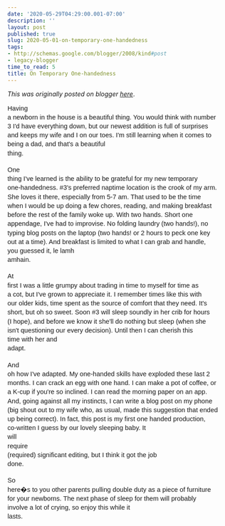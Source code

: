 ```yaml
---
date: '2020-05-29T04:29:00.001-07:00'
description: ''
layout: post
published: true
slug: 2020-05-01-on-temporary-one-handedness
tags:
- http://schemas.google.com/blogger/2008/kind#post
- legacy-blogger
time_to_read: 5
title: On Temporary One-handedness
---
```


*This was originally posted on blogger [here](https://thedadphd.blogspot.com/2020/05/on-temporary-one-handedness.html)*.

<span id="docs-internal-guid-5f0fcef7-7fff-e4b5-0373-46c4628a0af0"><p dir="ltr" style="line-height: 1.38; margin-bottom: 0pt; margin-top: 0pt;"><span style="font-family: Arial; font-size: 11pt; vertical-align: baseline; white-space: pre-wrap;">Having a newborn in the house is a beautiful thing. You would think with number 3 I'd have everything down, but our newest addition is full of surprises and keeps my wife and I on our toes. I'm still learning when it comes to being a dad, and that's a beautiful thing.</span></p><br /><p dir="ltr" style="line-height: 1.38; margin-bottom: 0pt; margin-top: 0pt;"><span style="font-family: Arial; font-size: 11pt; vertical-align: baseline; white-space: pre-wrap;">One thing I've learned is the ability to be grateful for my new temporary one-handedness. #3's preferred naptime location is the crook of my arm. She loves it there, especially from 5-7 am. That used to be the time when I would be up doing a few chores, reading, and making breakfast before the rest of the family woke up. With two hands. Short one appendage, I've had to improvise. No folding laundry (two hands!), no typing blog posts on the laptop (two hands! or 2 hours to peck one key out at a time). And breakfast is limited to what I can grab and handle, you guessed it, le lamh amhain.&nbsp;&nbsp;</span></p><br /><p dir="ltr" style="line-height: 1.38; margin-bottom: 0pt; margin-top: 0pt;"><span style="font-family: Arial; font-size: 11pt; vertical-align: baseline; white-space: pre-wrap;">At first I was a little grumpy about trading in time to myself for time as a cot, but I've grown to appreciate it. I remember times like this with our older kids, time spent as the source of comfort that they need. It's short, but oh so sweet. Soon #3 will sleep soundly in her crib for hours (I hope), and before we know it she'll do nothing but sleep (when she isn't questioning our every decision). Until then I can cherish this time with her and adapt.</span></p><br /><p dir="ltr" style="line-height: 1.38; margin-bottom: 0pt; margin-top: 0pt;"><span style="font-family: Arial; font-size: 11pt; vertical-align: baseline; white-space: pre-wrap;">And oh how I've adapted. My one-handed skills have exploded these last 2 months. I can crack an egg with one hand. I can make a pot of coffee, or a K-cup if you're so inclined. I can read the morning paper on an app. And, going against all my instincts, I can write a blog post on my phone (big shout out to my wife who, as usual, made this suggestion that ended up being correct). In fact, this post is my first one handed production, co-written I guess by our lovely sleeping baby. It </span><span style="font-family: Arial; font-size: 11pt; vertical-align: baseline; white-space: pre-wrap;">will require</span><span style="font-family: Arial; font-size: 11pt; vertical-align: baseline; white-space: pre-wrap;"> (required) significant editing, but I think it got the job done.&nbsp;</span></p><br /><p dir="ltr" style="line-height: 1.38; margin-bottom: 0pt; margin-top: 0pt;"><span style="font-family: Arial; font-size: 11pt; vertical-align: baseline; white-space: pre-wrap;">So here�s to you other parents pulling double duty as a piece of furniture for your newborns. The next phase of sleep for them will probably involve a lot of crying, so enjoy this while it lasts.</span></p><div><span style="font-family: Arial; font-size: 11pt; vertical-align: baseline; white-space: pre-wrap;"><br /></span></div></span>